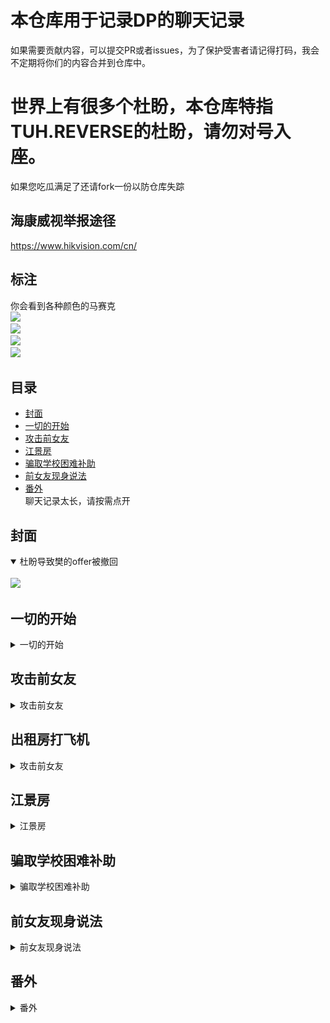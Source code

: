 # 本仓库用于记录DP的聊天记录 

如果需要贡献内容，可以提交PR或者issues，为了保护受害者请记得打码，我会不定期将你们的内容合并到仓库中。

# 世界上有很多个杜盼，本仓库特指TUH.REVERSE的杜盼，请勿对号入座。

如果您吃瓜满足了还请fork一份以防仓库失踪

## 海康威视举报途径
https://www.hikvision.com/cn/

## 标注
你会看到各种颜色的马赛克<br/>
![](https://img.shields.io/badge/蓝&nbsp;&nbsp;&nbsp;色-群友-2577ff)<br/>
![](https://img.shields.io/badge/淡蓝色-群友-00a3e8)<br/>
![](https://img.shields.io/badge/淡紫色-前任-c7bfe6)<br/>
![](https://img.shields.io/badge/橙&nbsp;&nbsp;&nbsp;色-现任-ff7f26)<br/>

## 目录
- [封面](#封面)<br/>
- [一切的开始](#一切的开始)<br/>
- [攻击前女友](#攻击前女友)<br/>
- [江景房](#江景房)<br/>
- [骗取学校困难补助](#骗取学校困难补助)<br/>
- [前女友现身说法](#前女友现身说法)<br/>
- [番外](#番外)<br/>
聊天记录太长，请按需点开
## 封面
<details open> 
<summary>杜盼导致樊的offer被撤回</summary>
<br/>
<img src="杜盼导致樊的offer被撤回.png" width="300">
<br/>
</details>

## 一切的开始
<details> 
<summary>一切的开始</summary>
<br/>
<img src="01一切的开始/一切的开始-1.jpg" width="300">
<br/>
<img src="01一切的开始/一切的开始-2.jpg" width="300">
<br/>
</details>

## 攻击前女友
<details> 
<summary>攻击前女友</summary>
<br/>
<img src="02攻击前女友/01.jpg" width="300">
<br/>
<img src="02攻击前女友/02.jpg" width="300">
<br/>
<img src="02攻击前女友/03花了30万.jpg" width="300">
<br/>
<img src="02攻击前女友/04阶段性认怂.jpg" width="300">
<br/>
</details>

## 出租房打飞机
<details> 
<summary>攻击前女友</summary>
<br/>
<img src="03出租房打飞机/01杜盼发起复仇.jpg" width="300">
<br/>
<img src="03出租房打飞机/02带薪复仇.jpg" width="300">
<br/>
<img src="03出租房打飞机/03我一一回复.jpg" width="300">
<br/>
<img src="03出租房打飞机/04分手后还在群里发前女友照片.jpg" width="300">
<br/>
</details>

## 江景房
<details> 
<summary>江景房</summary>
<br/>
<img src="04江景房/01杜盼永远相信爱，相信善良，相信对未来最淳朴的乐观.jpg" width="300">
<br/>
<img src="04江景房/02一线CBD江景房.jpg" width="300">
<br/>
</details>

## 骗取学校困难补助
<details> 
<summary>骗取学校困难补助</summary>
<br/>
<img src="05骗取学校困难补助/01杜盼承认大学生活费2499起步.jpg" width="300">
<br/>
<img src="05骗取学校困难补助/02但是杜盼同学指出他领了大学困难补助.jpg" width="300">
<br/>
<img src="05骗取学校困难补助/03没本事又嫉妒.jpg" width="300">
<br/>
<img src="05骗取学校困难补助/04杜盼退群.jpg" width="300">
<br/>
</details>

## 前女友现身说法
<details> 
<summary>前女友现身说法</summary>
<br/>
<img src="06前女友现身说法/01.jpg" width="300">
<br/>
<img src="06前女友现身说法/02等你经济宽裕了.jpg" width="300">
<br/>
<img src="06前女友现身说法/03把现任的八项传染病报告发给前女友.jpg" width="300">
<br/>
</details>

## 番外
<details> 
<summary>番外</summary>
<br/>
<img src="07番外/01半夜用现女友手机打前任20多个电话.jpg" width="300">
<br/>
<img src="07番外/02她想你了.jpg">
<br/>
<img src="07番外/03和现任分手-但实际上截止发稿日还没分.jpg" width="300">
<br/>
<img src="07番外/04我等下会报警.png">
<br/>
<img src="07番外/05杜盼的小作文.jpg" width="300">
<br/>
</details>


